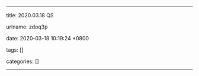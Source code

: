 
---

title: 2020.03.18 QS

urlname: zdoq3p

date: 2020-03-18 10:19:24 +0800

tags: []

categories: []

---
<!doctype html><div data-lake-element="root" class="lake-engine lake-typography-traditional" data-parser-by="lake2html"></div>
